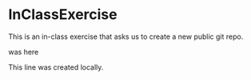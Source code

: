 # InClassExercise

This is an in-class exercise that asks us to create a new public git repo.

was here

This line was created locally.